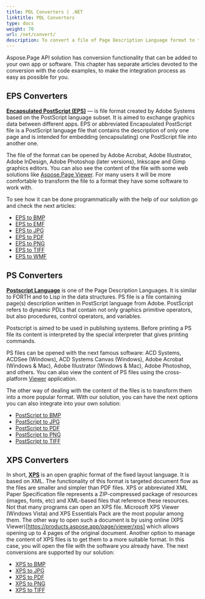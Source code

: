 ```yaml
---
title: PDL Converters | .NET
linktitle: PDL Converters
type: docs
weight: 70
url: /net/convert/
description: To convert a file of Page Description Language format to the one you can work easier like PDF, BMP, JPG, etc. use this API for .NET solution. Go to see the examples depicted in the code.
---
```


Aspose.Page API solution has conversion functionality that can be added to your own app or software. This chapter has separate articles devoted to the conversion with the code examples, to make the integration process as easy as possible for you.

## EPS Converters ##

**[Encapsulated PostScript (EPS)](https://docs.aspose.com/page/net/what-is-eps-file/)** — is file format created by Adobe Systems based on the
PostScript language subset. It is aimed to exchange graphics data between different apps. 
EPS or abbreviated Encapsulated PostScript file is a PostScript language file that contains the description of only one page and is intended for embedding (encapsulating) one PostScript file into another one. 

The file of the format can be opened by Adobe Acrobat, Adobe Illustrator, Adobe InDesign, Adobe Photoshop (later versions), Inkscape and Gimp graphics editors. You can also see the content of the file with some web solutions like [Aspose.Page Viewer](https://products.aspose.app/page/viewer). For many users it will be more comfortable to transform the file to a format they have some software to work with.

To see how it can be done programmatically with the help of our solution go and check the next articles:
- [EPS to BMP](https://docs.aspose.com/page/net/convert/eps-to-bmp/)
- [EPS to EMF](https://docs.aspose.com/page/net/convert/eps-to-emf/)
- [EPS to JPG](https://docs.aspose.com/page/net/convert/eps-to-jpg/) 
- [EPS to PDF](https://docs.aspose.com/page/net/convert/eps-to-pdf/) 
- [EPS to PNG](https://docs.aspose.com/page/net/convert/eps-to-png/)
- [EPS to TIFF](https://docs.aspose.com/page/net/convert/eps-to-tiff/)
- [EPS to WMF](https://docs.aspose.com/page/net/convert/eps-to-wmf/)

## PS Converters ##
**[Postscript Language](https://docs.aspose.com/page/net/what-is-ps-file/)** is one of the Page Description Languages. It is similar to FORTH and to Lisp in the data structures.
PS file is a file containing page(s) description written in PostScript language from Adobe. PostScript refers to dynamic PDLs that contain not only graphics primitive operators, but also procedures, control operators, and variables.

Postscript is aimed to be used in publishing systems. Before printing a PS file its content is interpreted by the special interpreter that gives printing commands.


PS files can be opened with the next famous software: ACD Systems, ACDSee (Windows), ACD Systems Canvas (Windows), Adobe Acrobat (Windows & Mac), Adobe Illustrator (Windows & Mac), Adobe Photoshop, and others. You can also view the content of PS files using the cross-platform [Viewer](https://products.aspose.app/page/viewer/ps) application.

The other way of dealing with the content of the files is to transform them into a more popular format. With our solution, you can have the next options you can also integrate into your own solution:
- [PostScript to BMP](https://docs.aspose.com/page/net/convert/ps-to-bmp/)
- [PostScript to JPG](https://docs.aspose.com/page/net/convert/ps-to-jpg/) 
- [PostScript to PDF](https://docs.aspose.com/page/net/convert/ps-to-pdf/) 
- [PostScript to PNG](https://docs.aspose.com/page/net/convert/ps-to-png/) 
- [PostScript to TIFF](https://docs.aspose.com/page/net/convert/ps-to-tiff/) 

## XPS Converters ##
In short, **[XPS](https://docs.aspose.com/page/net/what-is-xps-file/)** is an open graphic format of the fixed layout language. It is based on XML. The functionality of this format is targeted document flow as the files are smaller and simpler than PDF files.
XPS or abbreviated XML Paper Specification file represents a ZIP-compressed package of resources (images, fonts, etc) and XML-based files that reference these resources. 
Not that many programs can open an XPS file. Microsoft XPS Viewer (Windows Vista) and XPS Essentials Pack are the most popular among them. The other way to open such a document is by using online (XPS Viewer)[https://products.aspose.app/page/viewer/xps] which allows opening up to 4 pages of the original document.
Another option to manage the content of XPS files is to get them to a more suitable format. In this case, you will open the file with the software you already have. The next conversions are supported by our solution:

- [XPS to BMP](https://docs.aspose.com/page/net/convert/xps-to-bmp/)
- [XPS to JPG](https://docs.aspose.com/page/net/convert/xps-to-jpg/) 
- [XPS to PDF](https://docs.aspose.com/page/net/convert/xps-to-pdf/) 
- [XPS to PNG](https://docs.aspose.com/page/net/convert/xps-to-png/) 
- [XPS to TIFF](https://docs.aspose.com/page/net/convert/xps-to-tiff/) 
 



